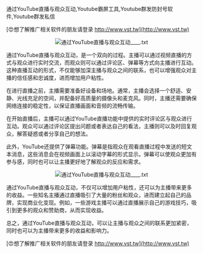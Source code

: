 通过YouTube直播与观众互动,Youtube霸屏工具,Youtube群发防封号软件,Youtube群发私信

[😍想了解推广相关软件的朋友请登录 http://www.vst.tw](http://www.vst.tw)

 <center><img src="https://vst.tw/MP4/tuiguang/png/7.png" alt="通过YouTube直播与观众互动____.txt"></center>

通过YouTube直播与观众互动，是一个双向的过程。主播可以通过视频直播的方式与观众进行实时交流，而观众则可以通过评论区、弹幕等方式向主播进行互动。这种直播互动的形式，不仅能够加深主播与观众之间的联系，也可以增强观众对主播的信任感和忠诚度，进而增加用户粘性。

在进行直播之前，主播需要准备好设备和场地。通常，主播会选择一个舒适、安静、光线充足的空间，并配备好高质量的摄像头和麦克风。同时，主播还需要确保网络连接的稳定性，以保证直播画面和音频的流畅传输。

在开始直播后，主播可以通过YouTube直播功能中提供的实时评论区与观众进行互动。观众可以通过评论区提出问题或者表达自己的看法，主播则可以及时回复观众，解答疑惑或者分享自己的想法。

此外，YouTube还提供了弹幕功能。弹幕是指观众在观看直播过程中发送的短文本消息，这些消息会在视频画面上以滚动字幕的形式显示。弹幕可以使观众更加有参与感，同时也可以让主播更好地了解观众的反应和需求。

 <center><img src="https://vst.tw/MP4/tuiguang/png/3.png" alt="通过YouTube直播与观众互动____.txt"></center>

通过YouTube直播与观众互动，不仅可以增加用户粘性，还可以为主播带来更多的收益。一些知名主播通过直播吸引了大量的粉丝和观众，进而建立起自己的品牌，实现商业化变现。例如，一些游戏主播可以通过直播展示自己的游戏技巧，吸引到更多的观众和赞助商，从而实现收益。

总之，通过YouTube直播与观众互动，可以让主播与观众之间的联系更加紧密，同时也可以为主播带来更多的收益和影响力。

[😍想了解推广相关软件的朋友请登录 http://www.vst.tw](http://www.vst.tw)



